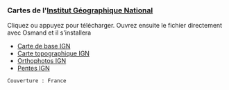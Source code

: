 ### Cartes de l'[Institut Géographique National](https://www.ign.fr)

Cliquez ou appuyez pour télécharger. Ouvrez ensuite le fichier directement avec Osmand et il s'installera
* [Carte de base IGN](https://github.com/OsmAnd-Rendering/Online-Maps/raw/main/FR/FR%20IGN%20Carte%20IGN.sqlitedb?raw=true)
* [Carte topographique IGN](https://github.com/OsmAnd-Rendering/Online-Maps/raw/main/FR/FR%20IGN%20Scan25.sqlitedb?raw=true)
* [Orthophotos IGN](https://github.com/OsmAnd-Rendering/Online-Maps/raw/main/FR/FR%20IGN%20Orthophotos.sqlitedb?raw=true)
* [Pentes IGN](https://github.com/OsmAnd-Rendering/Online-Maps/raw/main/FR/FR%20IGN%20Pentes.sqlitedb?raw=true)

`Couverture : France`
